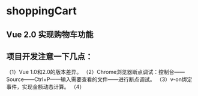 # shoppingCart
## Vue 2.0 实现购物车功能

项目开发注意一下几点：
---
（1）Vue 1.0和2.0的版本差异。
（2）Chrome浏览器断点调试：控制台——Source——Ctrl+P——输入需要查看的文件——进行断点调试。
（3）v-on绑定事件，实现金额动态计算。
（4）
